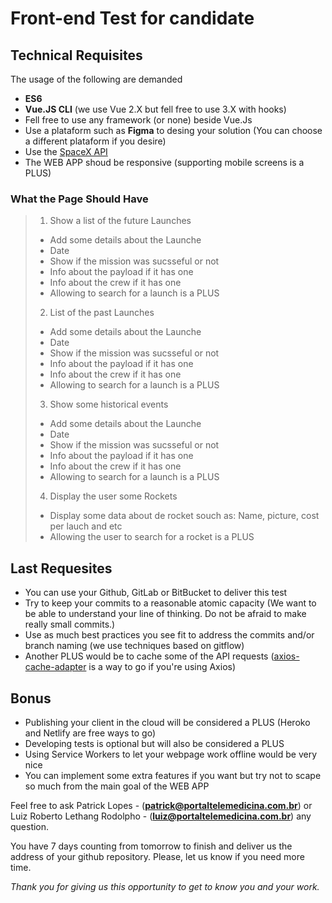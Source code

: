 # Front-end Test for candidate

## Technical Requisites

The usage of the following are demanded
- **ES6**
- **Vue.JS CLI** (we use Vue 2.X but fell free to use 3.X with hooks)
- Fell free to use any framework (or none) beside Vue.Js
- Use a plataform such as **Figma** to desing your solution (You can choose a different plataform if you desire)
- Use the [SpaceX API](https://github.com/r-spacex/SpaceX-API/blob/master/docs/v4/README.md)
- The WEB APP shoud be responsive (supporting mobile screens is a PLUS)

### What the Page Should Have
> 1. Show a list of the future Launches
> * Add some details about the Launche
> * Date
> * Show if the mission was sucsseful or not
> * Info about the payload if it has one
> * Info about the crew if it has one
> * Allowing to search for a launch is a PLUS
> 
> 2. List of the past Launches
> * Add some details about the Launche
> * Date
> * Show if the mission was sucsseful or not
> * Info about the payload if it has one
> * Info about the crew if it has one
> * Allowing to search for a launch is a PLUS
> 
> 3. Show some historical events
> * Add some details about the Launche
> * Date
> * Show if the mission was sucsseful or not
> * Info about the payload if it has one
> * Info about the crew if it has one
> * Allowing to search for a launch is a PLUS
> 
> 4. Display the user some Rockets
> * Display some data about de rocket souch as: Name, picture, cost per lauch and etc
> * Allowing the user to search for a rocket is a PLUS 

## Last Requesites
- You can use your Github, GitLab or BitBucket to deliver this test
- Try to keep your commits to a reasonable atomic capacity (We want to be able to understand your line of thinking. Do not be afraid to make really small commits.)
- Use as much best practices you see fit to address the commits and/or branch naming (we use techniques based on gitflow)
- Another PLUS would be to cache some of the API requests ([axios-cache-adapter](https://www.npmjs.com/package/axios-cache-adapter) is a way to go if you're using Axios)

## Bonus
- Publishing your client in the cloud will be considered a PLUS (Heroko and Netlify are free ways to go)
- Developing tests is optional but will also be considered a PLUS
- Using Service Workers to let your webpage work offline would be very nice
- You can implement some extra features if you want but try not to scape so much from the main goal of the WEB APP

Feel free to ask Patrick Lopes - (**patrick@portaltelemedicina.com.br**) or Luiz Roberto Lethang Rodolpho - (**luiz@portaltelemedicina.com.br**) any question.

You have 7 days counting from tomorrow to finish and deliver us the address of your github repository. Please, let us know if you need more time.

*Thank you for giving us this opportunity to get to know you and your work.*
